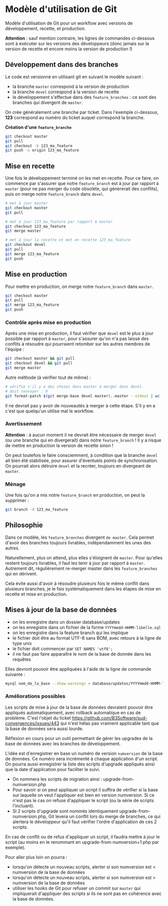 # Modèle d'utilisation de Git

Modèle d'utilisation de Git pour un workflow avec versions de développement, recette, et production.

__Attention__ : sauf mention contraire, les lignes de commandes ci-dessous sont à exécuter sur les versions des développeurs (donc jamais sur la version de recette et encore moins la version de production !)


## Développement dans des branches

Le code est versionné en utilisant git en suivant le modèle suivant : 
- la branche `master` correspond à la version de production
- la branche `devel` correspond à la version de recette
- le développement s'effectue dans des `feature_branches` : ce sont des branches qui divergent de `master`. 

On crée généralement une branche par ticket. Dans l'exemple ci-dessous, __123__ correspond au numéro du ticket auquel correspond la branche.

__Création d'une `feature_branche`__
```bash
git checkout master
git pull
git checkout -b 123_ma_feature
git push -u origin 123_ma_feature
```

## Mise en recette

Une fois le développement terminé on les met en recette. Pour ce faire, on commence par s'assurer que notre `feature_branch` est à jour par rapport à `master` (pour ne pas merger du code obsolète, qui génèrerait des conflits), puis on merge notre `feature_branch` dans `devel`.

```bash
# met à jour master
git checkout master
git pull

# met à jour 123_ma_feature par rapport à master
git checkout 123_ma_feature
git merge master

# met à jour la recette et met en recette 123_ma_feature
git checkout devel
git pull
git merge 123_ma_feature
git push
```


## Mise en production

Pour mettre en production, on merge notre `feature_branch` dans `master`.

```bash
git checkout master
git pull
git merge 123_ma_feature
git push
```


### Contrôle après mise en production

Après une mise en production, il faut vérifier que `devel` est le plus à jour possible par rapport à `master`, pour s'assurer qu'on n'a pas laissé des conflits à résoudre qui pourraient retomber sur les autres membres de l'équipe : 

```bash
git checkout master && git pull
git checkout devel && git pull
git merge master
```

Autre méthode (à vérifier tout de même) : 

```bash
# vérifie s'il y a des choses dans master à merger dans devel. 
# doit renvoyer : 0
git format-patch $(git merge-base devel master)..master --stdout | wc -l
```

Il ne devrait pas y avoir de nouveautés à merger à cette étape. S'il y en a c'est que quelqu'un utilise mal le workflow.


### Avertissement

__Attention__ : à aucun moment il ne devrait être nécessaire de merger `devel` (ou une branche qui en divergerait) dans notre `feature_branch` ! Il y a risque de mettre en production la version de recette sinon !

On peut toutefois le faire consciemment, à condition que la branche `devel` ait bien été stabilisée, pour assurer d'éventuels points de synchronisation. On pourrait alors détruire `devel` et la recréer, toujours en divergeant de `master`.


### Ménage

Une fois qu'on a mis notre `feature_branch` en production, on peut la supprimer :
```bash
git branch -d 123_ma_feature
```


## Philosophie

Dans ce modèle, les `feature_branches` divergent `de master`. Cela permet d'avoir des branches toujours livrables, indépendamment les unes des autres. 

Naturellement, plus on attend, plus elles s'éloignent de `master`. Pour qu'elles restent toujours livrables, il faut les tenir à jour par rapport à `master`. Autrement dit, régulièrement re-merger master dans les `feature_branches` qui en dérivent.

Cela évite aussi d'avoir à résoudre plusieurs fois le même conflit dans plusieurs branches, je le fais systématiquement dans les étapes de mise en recette et mise en production.


## Mises à jour de la base de données

- on les enregistre dans un dossier database/updates 
- on les enregistre dans un fichier de la forme `YYYYmmdd-HHMM-libelle.sql`
- on les enregistre dans la feature branch qui les implique
- le fichier doit être au format UTF-8 sans BOM, avec retours à la ligne de type unix
- le fichier doit commencer par `SET NAMES 'utf8';`
- il ne faut pas faire apparaître le nom de la base de donnée dans les requêtes

Elles devront pouvoir être appliquées à l'aide de la ligne de commande suivante : 

```bash
mysql nom_de_la_base --show-warnings < database/updates/YYYYmmdd-HHMM-libelle.sql > database/updates/YYYYmmdd-HHMM-libelle.log
```



### Améliorations possibles

Les scripts de mise à jour de la base de données devraient pouvoir être appliqués automatiquement, avec rollback automatique en cas de problème. C'est l'objet du ticket https://github.com/B3Software/sud-convergences/issues/443 qui n'est hélas pas vraiment applicable tant que la base de données sera aussi lourde.

Réflexion en cours pour un outil permettant de gérer les upgrades de la base de données avec les branches de développement.

L'idée est d'enregistrer en base un numéro de version `numversion` de la base de données. Ce numéro sera incrémenté à chaque application d'un script. On pourra aussi enregistrer la liste des scripts d'upgrade appliqués ainsi que la date d'application pour faciliter le suivi.

- On nommera les scripts de migration ainsi : upgrade-from-numversion.php 
- Pour savoir si on peut appliquer un script il suffira de vérifier si la base sur laquelle on veut l'appliquer est bien en version numversion. Si ce n'est pas le cas on refuse d'appliquer le script (ou la série de scripts l'incluant).
- Si 2 scripts d'upgrade sont nommés identiquement upgrade-from-numversion.php, Git levera un conflit lors du merge de branches, ce qui alertera le développeur qu'il faut vérifier l'ordre d'application de ces 2 scripts. 

En cas de conflit ou de refus d'appliquer un script, il faudra mettre à jour le script (au moins en le renommant en upgrade-from-numversion+1.php par exemple).

Pour aller plus loin on pourra : 

- lorsqu'on détecte un nouveau scripts, alerter si son numversion est < numversion de la base de données
- lorsqu'on détecte un nouveau scripts, alerter si son numversion est > numversion de la base de données 
- utiliser les hooks de Git pour refuser un commit sur `master` qui impliquerait d'appliquer des scripts si ils ne sont pas en cohérence avec la base de données.
